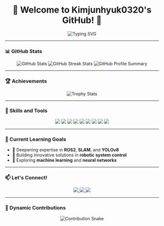 <!-- 헤더 -->
<h1 align="center">👋 Welcome to Kimjunhyuk0320's GitHub! 🚀</h1>
<p align="center">
  <img src="https://readme-typing-svg.herokuapp.com?font=Fira+Code&size=24&pause=1000&color=58A6FF&center=true&width=435&lines=👨‍💻+Developer+and+Engineer;💡+Innovating+with+Robotics+and+AI;🌟+Always+Learning+New+Things" alt="Typing SVG">
</p>

---

### 📊 GitHub Stats

<p align="center">
  <img src="https://github-readme-stats.vercel.app/api?username=Kimjunhyuk0320&show_icons=true&theme=radical" alt="GitHub Stats" />
  <img src="https://github-readme-streak-stats.herokuapp.com/?user=Kimjunhyuk0320&theme=radical" alt="GitHub Streak Stats" />
  <img src="https://github-profile-summary-cards.vercel.app/api/cards/profile-details?username=Kimjunhyuk0320&theme=radical" alt="GitHub Profile Summary">
</p>

---

### 🏆 Achievements

<p align="center">
  <img src="https://github-profile-trophy.vercel.app/?username=Kimjunhyuk0320&theme=monokai&column=7&margin-w=15" alt="Trophy Stats">
</p>

---

### 💼 Skills and Tools

<p align="center">
  <!-- 언어 -->
  <img src="https://img.shields.io/badge/-Python-3776AB?style=flat-square&logo=python&logoColor=white" />
  <img src="https://img.shields.io/badge/-Java-007396?style=flat-square&logo=java&logoColor=white" />
  <img src="https://img.shields.io/badge/-C++-00599C?style=flat-square&logo=cplusplus&logoColor=white" />
  
  <!-- 프레임워크 -->
  <img src="https://img.shields.io/badge/-ROS-22314E?style=flat-square&logo=ros&logoColor=white" />
  <img src="https://img.shields.io/badge/-TensorFlow-FF6F00?style=flat-square&logo=tensorflow&logoColor=white" />
  <img src="https://img.shields.io/badge/-Keras-D00000?style=flat-square&logo=keras&logoColor=white" />
  
  <!-- 툴 -->
  <img src="https://img.shields.io/badge/-VSCode-007ACC?style=flat-square&logo=visualstudiocode&logoColor=white" />
  <img src="https://img.shields.io/badge/-Git-F05032?style=flat-square&logo=git&logoColor=white" />
  <img src="https://img.shields.io/badge/-Docker-2496ED?style=flat-square&logo=docker&logoColor=white" />
</p>

---

### 🌱 Current Learning Goals

- 📘 Deepening expertise in **ROS2**, **SLAM**, and **YOLOv8**
- 🤖 Building innovative solutions in **robotic system control**
- 🧠 Exploring **machine learning** and **neural networks**

---

### 📫 Let's Connect!

<p align="center">
  <a href="https://github.com/Kimjunhyuk0320">
    <img src="https://img.shields.io/badge/-GitHub-181717?style=flat-square&logo=github&logoColor=white" />
  </a>
  <a href="mailto:your_email@example.com">
    <img src="https://img.shields.io/badge/-Email-D14836?style=flat-square&logo=gmail&logoColor=white" />
  </a>
  <a href="https://www.linkedin.com/in/your-profile">
    <img src="https://img.shields.io/badge/-LinkedIn-0077B5?style=flat-square&logo=linkedin&logoColor=white" />
  </a>
</p>

---

### 🐍 Dynamic Contributions

<p align="center">
  <img src="https://github.com/Kimjunhyuk0320/Kimjunhyuk0320/raw/output/github-contribution-grid-snake.svg" alt="Contribution Snake">
</p>
